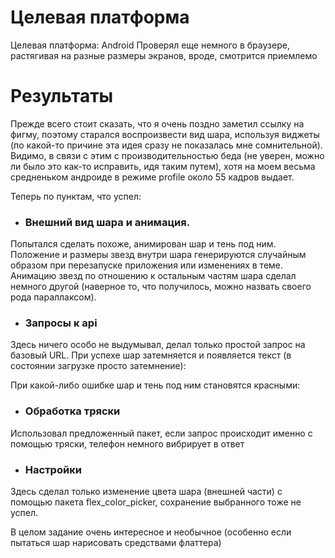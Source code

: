 # Целевая платформа

Целевая платформа: Android
Проверял еще немного в браузере, растягивая на разные размеры экранов, вроде, смотрится приемлемо

# Результаты
Прежде всего стоит сказать, что я очень поздно заметил ссылку на фигму, поэтому старался воспроизвести вид шара, используя виджеты (по какой-то причине эта идея сразу не показалась мне сомнительной). Видимо, в связи с этим с производительностью беда (не уверен, можно ли было это как-то исправить, идя таким путем), хотя на моем весьма средненьком андроиде в режиме profile около 55 кадров выдает.

Теперь по пунктам, что успел:

- ### Внешний вид шара и анимация.
Попытался сделать похоже, анимирован шар и тень под ним. Положение и размеры звезд внутри шара генерируются случайным образом при перезапуске приложения или изменениях в теме. Анимацию звезд по отношению к остальным частям шара сделал немного другой (наверное то, что получилось, можно назвать своего рода параллаксом).

- ### Запросы к api
Здесь ничего особо не выдумывал, делал только простой запрос на базовый URL. При успехе шар затемняется и появляется текст (в состоянии загрузке просто затемнение):

При какой-либо ошибке шар и тень под ним становятся красными:

- ### Обработка тряски
Использовал предложенный пакет, если запрос происходит именно с помощью тряски, телефон немного вибрирует в ответ

- ### Настройки
Здесь сделал только изменение цвета шара (внешней части) с помощью пакета flex_color_picker, сохранение выбранного тоже не успел.

В целом задание очень интересное и необычное (особенно если пытаться шар нарисовать средствами флаттера)
